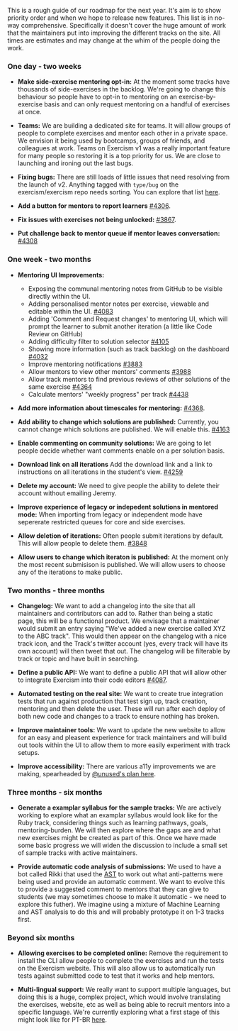 This is a rough guide of our roadmap for the next year. It's aim is to show priority order and when we hope to release new features. This list is in no-way comprehensive. Specifically it doesn't cover the huge amount of work that the maintainers put into improving the different tracks on the site. All times are estimates and may change at the whim of the people doing the work.

### One day - two weeks

- **Make side-exercise mentoring opt-in:** At the moment some tracks have thousands of side-exercises in the backlog. We're going to change this behaviour so people have to opt-in to mentoring on an exercise-by-exercise basis and can only request mentoring on a handful of exercises at once.

- **Teams:** We are building a dedicated site for teams. It will allow groups of people to complete exercises and mentor each other in a private space. We envision it being used by bootcamps, groups of friends, and colleagues at work. Teams on Exercism v1 was a really important feature for many people so restoring it is a top priority for us. We are close to launching and ironing out the last bugs.

- **Fixing bugs:** There are still loads of little issues that need resolving from the launch of v2. Anything tagged with `type/bug` on the exercism/exercism repo needs sorting. You can explore that list [here](https://github.com/exercism/exercism/issues?q=is%3Aissue+is%3Aopen+label%3Atype%2Fbug).

- **Add a button for mentors to report learners** [#4306](https://github.com/exercism/exercism/issues/4306).

- **Fix issues with exercises not being unlocked:** [#3867](https://github.com/exercism/exercism/issues/3867).

- **Put challenge back to mentor queue if mentor leaves conversation:** [#4308](https://github.com/exercism/exercism/issues/4308)

### One week - two months

- **Mentoring UI Improvements:**
  - Exposing the communal mentoring notes from GitHub to be visible directly within the UI.
  - Adding personalised mentor notes per exercise, viewable and editable within the UI. [#4083](https://github.com/exercism/exercism/issues/4083)
  - Adding 'Comment and Request changes' to mentoring UI, which will prompt the learner to submit another iteration (a little like Code Review on GitHub)
  - Adding difficulty filter to solution selector [#4105](https://github.com/exercism/exercism/issues/4105)
  - Showing more information (such as track backlog) on the dashboard [#4032](https://github.com/exercism/exercism/issues/4032)
  - Improve mentoring notifications [#3883](https://github.com/exercism/exercism/issues/3883)
  - Allow mentors to view other mentors' comments [#3988](https://github.com/exercism/exercism/issues/3988)
  - Allow track mentors to find previous reviews of other solutions of the same exercise [#4364](https://github.com/exercism/exercism/issues/4364)
  - Calculate mentors' "weekly progress" per track [#4438](https://github.com/exercism/exercism/issues/4438)

- **Add more information about timescales for mentoring:** [#4368](https://github.com/exercism/exercism/issues/4368).

- **Add ability to change which solutions are published:** Currently, you cannot change which solutions are published. We will enable this. [#4163](https://github.com/exercism/exercism/issues/4163)

- **Enable commenting on community solutions:** We are going to let people decide whether want comments enable on a per solution basis.

- **Download link on all iterations** Add the download link and a link to instructions on all iterations in the student's view. [#4259](https://github.com/exercism/exercism/issues/4259)

- **Delete my account:** We need to give people the ability to delete their account without emailing Jeremy.

- **Improve experience of legacy or indepedent solutions in mentored mode:** When importing from legacy or independent mode have sepererate restricted queues for core and side exercises.

- **Allow deletion of iterations:** Often people submit iterations by default. This will allow people to delete them. [#3848](https://github.com/exercism/exercism/issues/3848)

- **Allow users to change which iteraton is published:** At the moment only the most recent submisison is published. We will allow users to choose any of the iterations to make public.

### Two months - three months

- **Changelog:** We want to add a changelog into the site that all maintainers and contributors can add to. Rather than being a static page, this will be a functional product. We envisage that a maintainer would submit an entry saying "We've added a new exercise called XYZ to the ABC track". This would then appear on the changelog with a nice track icon, and the Track's twitter account (yes, every track will have its own account) will then tweet that out. The changelog will be filterable by track or topic and have built in searching.

- **Define a public API:** We want to define a public API that will allow other to integrate Exercism into their code editors [#4087](https://github.com/exercism/exercism/issues/4087).

- **Automated testing on the real site:** We want to create true integration tests that run against production that test sign up, track creation, mentoring and then delete the user. These will run after each deploy of both new code and changes to a track to ensure nothing has broken.

- **Improve maintainer tools:** We want to update the new website to allow for an easy and pleasent experience for track maintainers and will build out tools within the UI to allow them to more easily experiment with track setups.

- **Improve accessibility:** There are various a11y improvements we are making, spearheaded by [@unused's plan here](https://github.com/exercism/website/pull/182).

### Three months - six months

- **Generate a examplar syllabus for the sample tracks:** We are actively working to explore what an examplar syllabus would look like for the Ruby track, considering things such as  learning pathways, goals, mentoring-burden. We will then explore where the gaps are and what new exercises might be created as part of this. Once we have made some basic progress we will widen the discussion to include a small set of sample tracks with active maintainers.

- **Provide automatic code analysis of submissions:** We used to have a bot called Rikki that used the [AST](https://en.wikipedia.org/wiki/Abstract_syntax_tree) to work out what anti-patterns were being used and provide an automatic comment. We want to evolve this to provide a suggested comment to mentors that they can give to students (we may sometimes choose to make it automatic - we need to explore this futher). We imagine using a mixture of Machine Learning and AST analysis to do this and will probably prototype it on 1-3 tracks first.

### Beyond six months

- **Allowing exercises to be completed online:** Remove the requirement to install the CLI allow people to complete the exercises and run the tests on the Exercism website. This will also allow us to automatically run tests against submitted code to test that it works and help mentors.

- **Multi-lingual support:** We really want to support multiple languages, but doing this is a huge, complex project, which would involve translating the exercises, website, etc as well as being able to recruit mentors into a specific language. We're currently exploring what a first stage of this might look like for PT-BR [here](https://github.com/exercism/exercism/issues/4207).
